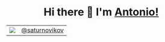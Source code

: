 

<h1 align="center">Hi there 👋 I'm <a href="https://github.com/saturnovikov" target="_blank">Antonio!</a>  </h1>


<table>
   <tr>
    <td><img src="https://img.shields.io/badge/Telegram-2CA5E0?style=for-the-badge&logo=telegram&logoColor=white" /></td>
    <td><a href="https://github.com/saturnovikov" target="_blank">@saturnovikov</a> </td>
   </tr>
 </table>
 

 
<!--
**saturnovikov/saturnovikov** is a ✨ _special_ ✨ repository because its `README.md` (this file) appears on your GitHub profile.



Here are some ideas to get you started:

- 🔭 I’m currently working on ...
- 🌱 I’m currently learning ...
- 👯 I’m looking to collaborate on ...
- 🤔 I’m looking for help with ...
- 💬 Ask me about ...
- 📫 How to reach me: ...
- 😄 Pronouns: ...
- ⚡ Fun fact: ...
-->
